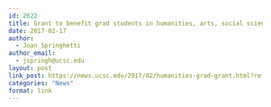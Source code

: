```yaml
---
id: 2622
title: Grant to benefit grad students in humanities, arts, social sciences
date: 2017-02-17
author:
  - Joan Springhetti
author_email:
  - jspringh@ucsc.edu
layout: post
link_post: https://news.ucsc.edu/2017/02/humanities-grad-grant.html?ref=recent
categories: "News"
format: link
---
```

